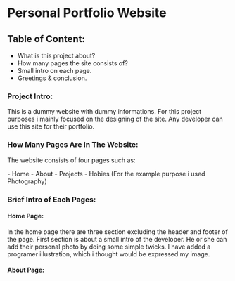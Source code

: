 # Personal Portfolio Website
## Table of Content:
- What is this project about?
- How many pages the site consists of?
- Small intro on each page.
- Greetings & conclusion.

### Project Intro:
<p>This is a dummy website with dummy informations. For this project purposes i mainly focused on the designing of the site. Any developer can use this site for their portfolio.</p> 

### How Many Pages Are In The Website:
<p>The website consists of four pages such as:</p>
  - Home
  - About
  - Projects
  - Hobies (For the example purpose i used Photography)

### Brief Intro of Each Pages:
#### Home Page:
<p>In the home page there are three section excluding the header and footer of the page. First section is about a small intro of the developer. He or she can add their personal photo by doing some simple twicks. I have added a programer illustration, which i thought would be expressed my image.</p>

#### About Page:
